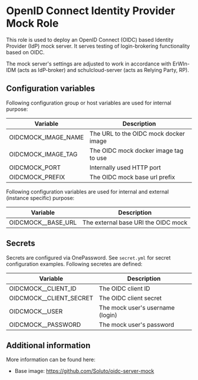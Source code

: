 # OpenID Connect Identity Provider Mock Role

This role is used to deploy an OpenID Connect (OIDC) based Identity Provider (IdP) mock server.
It serves testing of login-brokering functionality based on OIDC.

The mock server's settings are adjusted to work in accordance with ErWIn-IDM (acts as IdP-broker) and schulcloud-server (acts as Relying Party, RP).

## Configuration variables

Following configuration group or host variables are used for internal purpose:

| Variable            | Description                           |
| ------------------- | ------------------------------------- |
| OIDCMOCK_IMAGE_NAME | The URL to the OIDC mock docker image |
| OIDCMOCK_IMAGE_TAG  | The OIDC mock docker image tag to use |
| OIDCMOCK_PORT       | Internally used HTTP port             |
| OIDCMOCK_PREFIX     | The OIDC mock base url prefix         |

Following configuration variables are used for internal and external (instance specific) purpose:

| Variable             | Description                         |
| -------------------- | ----------------------------------- |
| OIDCMOCK\_\_BASE_URL | The external base URI the OIDC mock |

## Secrets

Secrets are configured via OnePassword. See `secret.yml` for secret configuration examples. Following secretes are defined:

| Variable                  | Description                      |
| ------------------------- | -------------------------------- |
| OIDCMOCK\_\_CLIENT_ID     | The OIDC client ID               |
| OIDCMOCK\_\_CLIENT_SECRET | The OIDC client secret           |
| OIDCMOCK\_\_USER          | The mock user's username (login) |
| OIDCMOCK\_\_PASSWORD      | The mock user's password         |

## Additional information

More information can be found here:

- Base image: <https://github.com/Soluto/oidc-server-mock>
